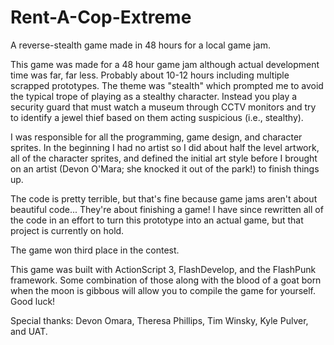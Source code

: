 Rent-A-Cop-Extreme
==================

A reverse-stealth game made in 48 hours for a local game jam.

This game was made for a 48 hour game jam although actual development time was far, far less. Probably about 10-12 hours including multiple scrapped prototypes. The theme was "stealth" which prompted me to avoid the typical trope of playing as a stealthy character. Instead you play a security guard that must watch a museum through CCTV monitors and try to identify a jewel thief based on them acting suspicious (i.e., stealthy).

I was responsible for all the programming, game design, and character sprites. In the beginning I had no artist so I did about half the level artwork, all of the character sprites, and defined the initial art style before I brought on an artist (Devon O'Mara; she knocked it out of the park!) to finish things up.

The code is pretty terrible, but that's fine because game jams aren't about beautiful code... They're about finishing a game! I have since rewritten all of the code in an effort to turn this prototype into an actual game, but that project is currently on hold.

The game won third place in the contest.

This game was built with ActionScript 3, FlashDevelop, and the FlashPunk framework. Some combination of those along with the blood of a goat born when the moon is gibbous will allow you to compile the game for yourself. Good luck!

Special thanks: Devon Omara, Theresa Phillips, Tim Winsky, Kyle Pulver, and UAT.
